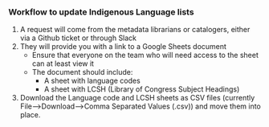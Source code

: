 ### Workflow to update Indigenous Language lists
1. A request will come from the metadata librarians or catalogers, either via a Github ticket or through Slack
1. They will provide you with a link to a Google Sheets document
    * Ensure that everyone on the team who will need access to the sheet can at least view it
    * The document should include:
        * A sheet with language codes
        * A sheet with LCSH (Library of Congress
          Subject Headings)
1. Download the Language code and LCSH sheets as
CSV files (currently File-->Download-->Comma
Separated Values (.csv)) and move them into place.
